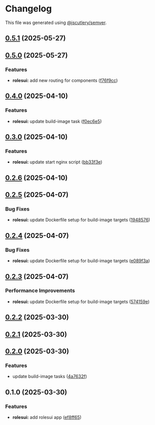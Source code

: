 # Changelog

This file was generated using [@jscutlery/semver](https://github.com/jscutlery/semver).

## [0.5.1](https://github.com/jdwillmsen/jdw/compare/rolesui-0.5.0...rolesui-0.5.1) (2025-05-27)

## [0.5.0](https://github.com/jdwillmsen/jdw/compare/rolesui-0.4.0...rolesui-0.5.0) (2025-05-27)


### Features

* **rolesui:** add new routing for components ([f76f9cc](https://github.com/jdwillmsen/jdw/commit/f76f9cc1cadffda14f3a46446e4eede14642a9ef))

## [0.4.0](https://github.com/jdwillmsen/jdw/compare/rolesui-0.3.0...rolesui-0.4.0) (2025-04-10)


### Features

* **rolesui:** update build-image task ([f0ec6e5](https://github.com/jdwillmsen/jdw/commit/f0ec6e5add52c3502ca2065ce79dc622cd52ebb2))

## [0.3.0](https://github.com/jdwillmsen/jdw/compare/rolesui-0.2.6...rolesui-0.3.0) (2025-04-10)


### Features

* **rolesui:** update start nginx script ([bb33f3e](https://github.com/jdwillmsen/jdw/commit/bb33f3ed88b55ee27630aad6ff8cce31ca2c0cbd))

## [0.2.6](https://github.com/jdwillmsen/jdw/compare/rolesui-0.2.5...rolesui-0.2.6) (2025-04-10)

## [0.2.5](https://github.com/jdwillmsen/jdw/compare/rolesui-0.2.4...rolesui-0.2.5) (2025-04-07)


### Bug Fixes

* **rolesui:** update Dockerfile setup for build-image targets ([1948576](https://github.com/jdwillmsen/jdw/commit/1948576da0bb711a72a4dc247d0359b0d18edd9a))

## [0.2.4](https://github.com/jdwillmsen/jdw/compare/rolesui-0.2.3...rolesui-0.2.4) (2025-04-07)


### Bug Fixes

* **rolesui:** update Dockerfile setup for build-image targets ([e089f3a](https://github.com/jdwillmsen/jdw/commit/e089f3a9f4e0c5d1f2515b7c2a8f9847d38f1245))

## [0.2.3](https://github.com/jdwillmsen/jdw/compare/rolesui-0.2.2...rolesui-0.2.3) (2025-04-07)


### Performance Improvements

* **rolesui:** update Dockerfile setup for build-image targets ([574159e](https://github.com/jdwillmsen/jdw/commit/574159e7df7e201e5cc40a3db3911f46810ff0b0))

## [0.2.2](https://github.com/jdwillmsen/jdw/compare/rolesui-0.2.1...rolesui-0.2.2) (2025-03-30)

## [0.2.1](https://github.com/jdwillmsen/jdw/compare/rolesui-0.2.0...rolesui-0.2.1) (2025-03-30)

## [0.2.0](https://github.com/jdwillmsen/jdw/compare/rolesui-0.1.0...rolesui-0.2.0) (2025-03-30)

### Features

- update build-image tasks ([4a7632f](https://github.com/jdwillmsen/jdw/commit/4a7632ffa68ac61493c6f5679cc9826e2e0ac7fa))

## 0.1.0 (2025-03-30)

### Features

- **rolesui:** add rolesui app ([ef8ff65](https://github.com/jdwillmsen/jdw/commit/ef8ff656f5a8543d676430a22935fcd7e182fa5e))
